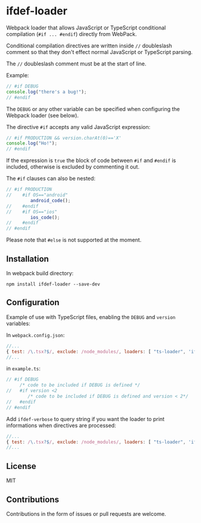 # ifdef-loader

Webpack loader that allows JavaScript or TypeScript conditional compilation (`#if ... #endif`)
directly from WebPack.

Conditional compilation directives are written inside `//` doubleslash comment so
that they don't effect normal JavaScript or TypeScript parsing.

The `//` doubleslash comment must be at the start of line.

Example:
```js
// #if DEBUG
console.log("there's a bug!");
// #endif
```
The `DEBUG` or any other variable can be specified when configuring the Webpack loader (see below).

The directive `#if` accepts any valid JavaScript expression:
```js
// #if PRODUCTION && version.charAt(0)=='X'
console.log("Ho!");
// #endif
```

If the expression is `true` the block of code between `#if` and `#endif` is included,
otherwise is excluded by commenting it out.

The `#if` clauses can also be nested:
```js
// #if PRODUCTION
//    #if OS=="android"
         android_code();
//    #endif
//    #if OS=="ios"
         ios_code();
//    #endif
// #endif
```

Please note that `#else` is not supported at the moment.

## Installation

In webpack build directory:
```
npm install ifdef-loader --save-dev
```

## Configuration

Example of use with TypeScript files, enabling the `DEBUG` and `version` variables:

In `webpack.config.json`:
```js
//...
{ test: /\.tsx?$/, exclude: /node_modules/, loaders: [ "ts-loader", 'ifdef-loader?DEBUG=true&version=3' ] }
//...
```
in `example.ts`:
```ts
// #if DEBUG
     /* code to be included if DEBUG is defined */
//   #if version <2
        /* code to be included if DEBUG is defined and version < 2*/
//   #endif
// #endif
```

Add `ifdef-verbose` to query string if you want the loader to print informations when directives are processed:
```js
//...
{ test: /\.tsx?$/, exclude: /node_modules/, loaders: [ "ts-loader", 'ifdef-loader?ifdef-verbose=true' ] }
//...
```

## License

MIT

## Contributions

Contributions in the form of issues or pull requests are welcome.

